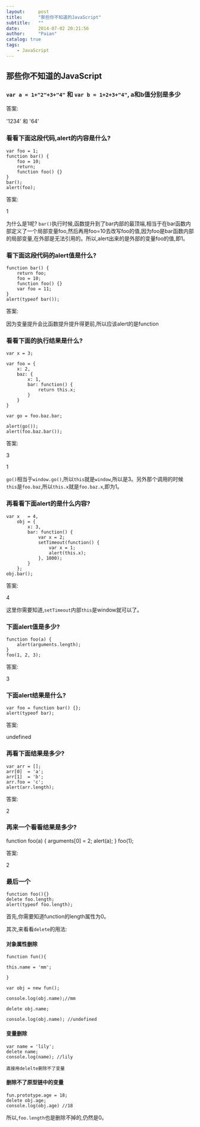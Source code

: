 ```yaml
---
layout:     post
title:      "那些你不知道的JavaScript"
subtitle:   ""
date:       2014-07-02 20:21:56
author:     "Paian"
catalog: true
tags:
    - JavaScript
---
```


## 那些你不知道的JavaScript

### ```var a = 1+"2"+3+"4"``` 和 ```var b = 1+2+3+"4"```, a和b值分别是多少

答案:

'1234' 和 '64'

### 看看下面这段代码,alert的内容是什么?

    var foo = 1;
    function bar() {
        foo = 10;
        return;
        function foo() {}
    }
    bar();
    alert(foo);

答案:

1


为什么是1呢? ```bar()```执行时候,函数提升到了bar内部的最顶端,相当于在bar函数内部定义了一个局部变量foo,然后再用foo=10去改写foo的值,因为foo是bar函数内部的局部变量,在外部是无法引用的。所以,alert出来的是外部的变量foo的值,即1。

### 看下面这段代码的alert值是什么?

```
function bar() {
    return foo;
    foo = 10;
    function foo() {}
    var foo = 11;
}
alert(typeof bar());
```

答案:

因为变量提升会比函数提升提升得更前,所以应该alert的是function

### 看看下面的执行结果是什么?

    var x = 3;

    var foo = {
        x: 2,
        baz: {
            x: 1,
            bar: function() {
                return this.x;
            }
        }
    }

    var go = foo.baz.bar;

    alert(go());
    alert(foo.baz.bar());

答案:

3

1

```go()```相当于```window.go()```,所以```this```就是```window```,所以是3。另外那个调用的时候```this```是```foo.baz```,所以```this.x```就是```foo.baz.x```,即为1。

### 再看看下面alert的是什么内容?

    var x   = 4,
        obj = {
            x: 3,
            bar: function() {
                var x = 2;
                setTimeout(function() {
                    var x = 1;
                    alert(this.x);
                }, 1000);
            }
        };
    obj.bar();

答案:

4

这里你需要知道,```setTimeout```内部```this```是window就可以了。

### 下面alert值是多少?

    function foo(a) {
        alert(arguments.length);
    }
    foo(1, 2, 3);

答案:

3

### 下面alert结果是什么?

    var foo = function bar() {};
    alert(typeof bar);

答案:

undefined

### 再看下面结果是多少?


    var arr = [];
    arr[0]  = 'a';
    arr[1]  = 'b';
    arr.foo = 'c';
    alert(arr.length);

答案:

2

### 再来一个看看结果是多少?

function foo(a) {
    arguments[0] = 2;
    alert(a);
}
foo(1);

答案:

2

### 最后一个

    function foo(){}
    delete foo.length;
    alert(typeof foo.length);

首先,你需要知道function的length属性为0。

其次,来看看```delete```的用法:

#### 对象属性删除

    function fun(){

    this.name = 'mm';

    }

    var obj = new fun();

    console.log(obj.name);//mm

    delete obj.name;

    console.log(obj.name); //undefined

#### 变量删除

    var name = 'lily';
    delete name;
    console.log(name); //lily

    直接用delelte删除不了变量

#### 删除不了原型链中的变量

    fun.prototype.age = 18;
    delete obj.age;
    console.log(obj.age) //18

所以,```foo.length```也是删除不掉的,仍然是0。







